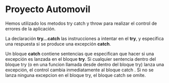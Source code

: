 # Proyecto Automovil

Hemos utilizado los metodos try catch y throw para realizar el control de errores de la aplicación.

La declaración **try...catch**  las instrucciones a intentar en el **try**, y especifica una respuesta si se produce una excepción **catch**.

Un bloque **catch** contiene sentencias que especifican que hacer si una excepción es lanzada en el bloque **try**. Si cualquier sentencia dentro del bloque try (o en una funcion llamada desde dentro del bloque try) lanza una excepción, el control cambia inmediatamente al bloque catch . Si no se lanza ninguna excepcion en el bloque try, el bloque catch se omite.